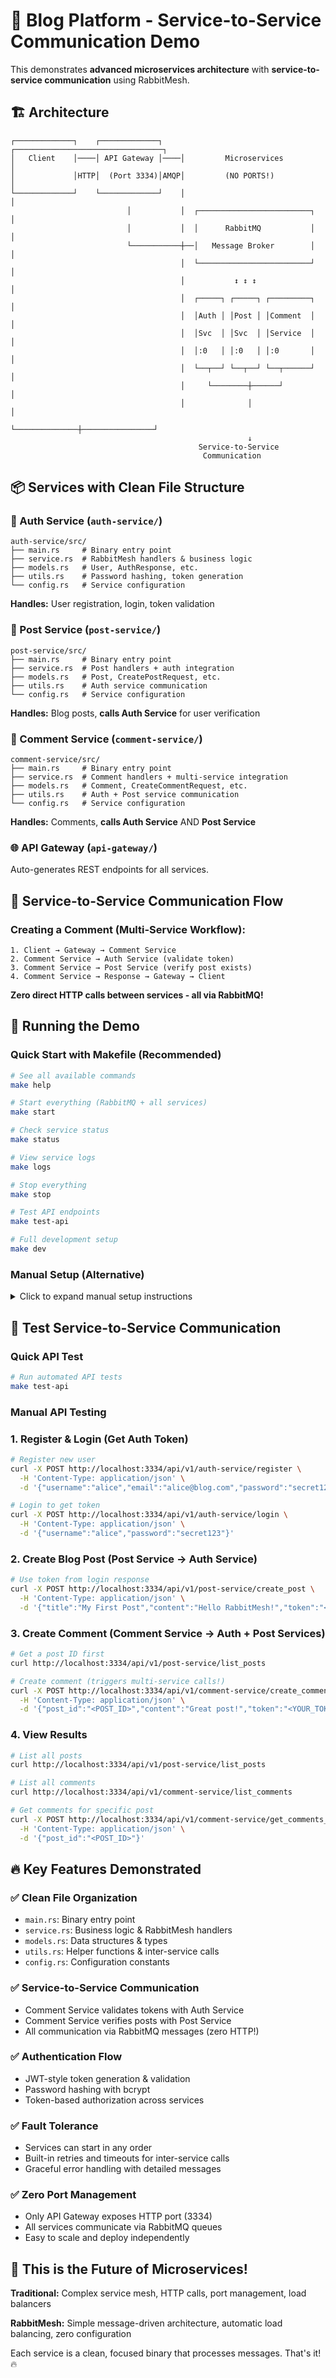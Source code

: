 # 🚀 Blog Platform - Service-to-Service Communication Demo

This demonstrates **advanced microservices architecture** with **service-to-service communication** using RabbitMesh.

## 🏗️ Architecture

```
┌─────────────┐    ┌─────────────┐    ┌─────────────────────────────────┐
│   Client    │────│ API Gateway │────│         Microservices          │
│             │HTTP│  (Port 3334)│AMQP│         (NO PORTS!)            │
└─────────────┘    └─────────────┘    │                                 │
                          │           │  ┌─────────────────────────┐  │
                          │           │  │      RabbitMQ           │  │
                          └───────────┼──│   Message Broker        │  │
                                      │  └─────────────────────────┘  │
                                      │           ↕ ↕ ↕               │
                                      │  ┌─────┐ ┌─────┐ ┌─────────┐  │
                                      │  │Auth │ │Post │ │Comment  │  │
                                      │  │Svc  │ │Svc  │ │Service  │  │
                                      │  │:0   │ │:0   │ │:0       │  │
                                      │  └──┬──┘ └──┬──┘ └──┬──────┘  │
                                      │     └────────┼──────┘         │
                                      │              │                │
                                      └──────────────┼────────────────┘
                                                     ↓
                                          Service-to-Service 
                                           Communication
```

## 📦 Services with Clean File Structure

### 🔐 Auth Service (`auth-service/`)
```
auth-service/src/
├── main.rs     # Binary entry point
├── service.rs  # RabbitMesh handlers & business logic  
├── models.rs   # User, AuthResponse, etc.
├── utils.rs    # Password hashing, token generation
└── config.rs   # Service configuration
```

**Handles:** User registration, login, token validation

### 📝 Post Service (`post-service/`)
```
post-service/src/
├── main.rs     # Binary entry point  
├── service.rs  # Post handlers + auth integration
├── models.rs   # Post, CreatePostRequest, etc.
├── utils.rs    # Auth service communication
└── config.rs   # Service configuration
```

**Handles:** Blog posts, **calls Auth Service** for user verification

### 💬 Comment Service (`comment-service/`)
```
comment-service/src/
├── main.rs     # Binary entry point
├── service.rs  # Comment handlers + multi-service integration  
├── models.rs   # Comment, CreateCommentRequest, etc.
├── utils.rs    # Auth + Post service communication
└── config.rs   # Service configuration
```

**Handles:** Comments, **calls Auth Service** AND **Post Service**

### 🌐 API Gateway (`api-gateway/`)
Auto-generates REST endpoints for all services.

## 🔗 Service-to-Service Communication Flow

### Creating a Comment (Multi-Service Workflow):
```
1. Client → Gateway → Comment Service
2. Comment Service → Auth Service (validate token)
3. Comment Service → Post Service (verify post exists)  
4. Comment Service → Response → Gateway → Client
```

**Zero direct HTTP calls between services - all via RabbitMQ!**

## 🏁 Running the Demo

### Quick Start with Makefile (Recommended)

```bash
# See all available commands
make help

# Start everything (RabbitMQ + all services)  
make start

# Check service status
make status

# View service logs
make logs

# Stop everything
make stop

# Test API endpoints
make test-api

# Full development setup
make dev
```

### Manual Setup (Alternative)

<details>
<summary>Click to expand manual setup instructions</summary>

#### 1. Start RabbitMQ
```bash
docker run -d -p 5672:5672 -p 15672:15672 rabbitmq:3-management
```

#### 2. Start Services (4 terminals)

**Terminal 1 - Auth Service:**
```bash
cd auth-service && cargo run
```

**Terminal 2 - Post Service:**
```bash
cd post-service && cargo run  
```

**Terminal 3 - Comment Service:**
```bash
cd comment-service && cargo run
```

**Terminal 4 - API Gateway:**
```bash
cd api-gateway && cargo run
```

</details>

## 🌟 Test Service-to-Service Communication

### Quick API Test
```bash
# Run automated API tests
make test-api
```

### Manual API Testing

### 1. Register & Login (Get Auth Token)
```bash
# Register new user
curl -X POST http://localhost:3334/api/v1/auth-service/register \
  -H 'Content-Type: application/json' \
  -d '{"username":"alice","email":"alice@blog.com","password":"secret123"}'

# Login to get token
curl -X POST http://localhost:3334/api/v1/auth-service/login \
  -H 'Content-Type: application/json' \
  -d '{"username":"alice","password":"secret123"}'
```

### 2. Create Blog Post (Post Service → Auth Service)
```bash
# Use token from login response
curl -X POST http://localhost:3334/api/v1/post-service/create_post \
  -H 'Content-Type: application/json' \
  -d '{"title":"My First Post","content":"Hello RabbitMesh!","token":"<YOUR_TOKEN>","tags":["intro","tech"]}'
```

### 3. Create Comment (Comment Service → Auth + Post Services)
```bash
# Get a post ID first
curl http://localhost:3334/api/v1/post-service/list_posts

# Create comment (triggers multi-service calls!)
curl -X POST http://localhost:3334/api/v1/comment-service/create_comment \
  -H 'Content-Type: application/json' \
  -d '{"post_id":"<POST_ID>","content":"Great post!","token":"<YOUR_TOKEN>"}'
```

### 4. View Results
```bash
# List all posts
curl http://localhost:3334/api/v1/post-service/list_posts

# List all comments  
curl http://localhost:3334/api/v1/comment-service/list_comments

# Get comments for specific post
curl -X POST http://localhost:3334/api/v1/comment-service/get_comments_by_post \
  -H 'Content-Type: application/json' \
  -d '{"post_id":"<POST_ID>"}'
```

## 🔥 Key Features Demonstrated

### ✅ **Clean File Organization**
- `main.rs`: Binary entry point
- `service.rs`: Business logic & RabbitMesh handlers
- `models.rs`: Data structures & types
- `utils.rs`: Helper functions & inter-service calls
- `config.rs`: Configuration constants

### ✅ **Service-to-Service Communication**
- Comment Service validates tokens with Auth Service
- Comment Service verifies posts with Post Service
- All communication via RabbitMQ messages (zero HTTP!)

### ✅ **Authentication Flow**
- JWT-style token generation & validation
- Password hashing with bcrypt
- Token-based authorization across services

### ✅ **Fault Tolerance**  
- Services can start in any order
- Built-in retries and timeouts for inter-service calls
- Graceful error handling with detailed messages

### ✅ **Zero Port Management**
- Only API Gateway exposes HTTP port (3334)
- All services communicate via RabbitMQ queues
- Easy to scale and deploy independently

## 🚀 This is the Future of Microservices!

**Traditional:** Complex service mesh, HTTP calls, port management, load balancers

**RabbitMesh:** Simple message-driven architecture, automatic load balancing, zero configuration

Each service is a clean, focused binary that processes messages. That's it! 🔥